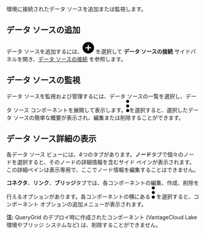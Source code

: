 環境に接続されたデータ ソースを追加または監視します。

データ ソースの追加
-------------------

データ ソースを追加するには、![""](Images/ebt1659745488877.svg) を選択して **データ ソースの接続** サイドパネルを開き、[データ ソースの接続](znp1640282079399.md) を参照します。

データ ソースの監視
-------------------

データ ソースを監視および管理するには、データ ソースの一覧を選択し、データ ソース コンポーネントを展開して表示します。![""](Images/zsz1597101912145.svg)を選択すると、選択したデータ ソースの簡単な概要が表示され、編集または削除することができます。

データ ソース詳細の表示
-----------------------

各データ ソース ビューには、4つのタブがあります。**ノード**タブで個々のノードを選択すると、そのノードの詳細情報を含むサイド ペインが表示されます。この詳細ペインは表示専用で、ここでノード情報を編集することはできません。

**コネクタ**、**リンク**、**ブリッジ**タブでは、各コンポーネントの編集、作成、削除を行えるオプションがあります。各コンポーネントの横にある ![""](Images/zsz1597101912145.svg) を選択すると、コンポーネント オプションの追加メニューが表示されます。

**注:** QueryGrid のデプロイ時に作成されたコンポーネント (VantageCloud Lake 環境やブリッジ システムなど) は、削除することができません。
